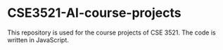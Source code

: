 # CSE3521-AI-course-projects
This repository is used for the course projects of CSE 3521. The code is written in JavaScript. 
